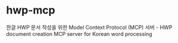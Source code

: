 # hwp-mcp
한글 HWP 문서 작성을 위한 Model Context Protocol (MCP) 서버 - HWP document creation MCP server for Korean word processing

